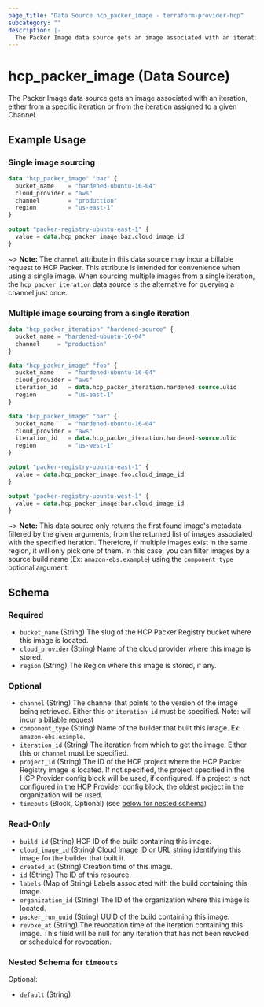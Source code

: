 ```yaml
---
page_title: "Data Source hcp_packer_image - terraform-provider-hcp"
subcategory: ""
description: |-
  The Packer Image data source gets an image associated with an iteration, either from a specific iteration or from the iteration assigned to a given Channel.
---
```


# hcp_packer_image (Data Source)

The Packer Image data source gets an image associated with an iteration, either from a specific iteration or from the iteration assigned to a given Channel.

## Example Usage

### Single image sourcing

```terraform
data "hcp_packer_image" "baz" {
  bucket_name    = "hardened-ubuntu-16-04"
  cloud_provider = "aws"
  channel        = "production"
  region         = "us-east-1"
}

output "packer-registry-ubuntu-east-1" {
  value = data.hcp_packer_image.baz.cloud_image_id
}
```

~> **Note:** The `channel` attribute in this data source may incur a billable request to HCP Packer. This attribute is intended for convenience when using a single image. When sourcing multiple images from a single iteration, the `hcp_packer_iteration` data source is the alternative for querying a channel just once.

### Multiple image sourcing from a single iteration

```terraform
data "hcp_packer_iteration" "hardened-source" {
  bucket_name = "hardened-ubuntu-16-04"
  channel     = "production"
}

data "hcp_packer_image" "foo" {
  bucket_name    = "hardened-ubuntu-16-04"
  cloud_provider = "aws"
  iteration_id   = data.hcp_packer_iteration.hardened-source.ulid
  region         = "us-east-1"
}

data "hcp_packer_image" "bar" {
  bucket_name    = "hardened-ubuntu-16-04"
  cloud_provider = "aws"
  iteration_id   = data.hcp_packer_iteration.hardened-source.ulid
  region         = "us-west-1"
}

output "packer-registry-ubuntu-east-1" {
  value = data.hcp_packer_image.foo.cloud_image_id
}

output "packer-registry-ubuntu-west-1" {
  value = data.hcp_packer_image.bar.cloud_image_id
}
```

~> **Note:** This data source only returns the first found image's metadata filtered by the given arguments, from the returned list of images associated with the specified iteration. Therefore, if multiple images exist in the same region, it will only pick one of them. In this case, you can filter images by a source build name (Ex: `amazon-ebs.example`) using the `component_type` optional argument.

<!-- schema generated by tfplugindocs -->
## Schema

### Required

- `bucket_name` (String) The slug of the HCP Packer Registry bucket where this image is located.
- `cloud_provider` (String) Name of the cloud provider where this image is stored.
- `region` (String) The Region where this image is stored, if any.

### Optional

- `channel` (String) The channel that points to the version of the image being retrieved. Either this or `iteration_id` must be specified. Note: will incur a billable request
- `component_type` (String) Name of the builder that built this image. Ex: `amazon-ebs.example`.
- `iteration_id` (String) The iteration from which to get the image. Either this or `channel` must be specified.
- `project_id` (String) The ID of the HCP project where the HCP Packer Registry image is located.
If not specified, the project specified in the HCP Provider config block will be used, if configured.
If a project is not configured in the HCP Provider config block, the oldest project in the organization will be used.
- `timeouts` (Block, Optional) (see [below for nested schema](#nestedblock--timeouts))

### Read-Only

- `build_id` (String) HCP ID of the build containing this image.
- `cloud_image_id` (String) Cloud Image ID or URL string identifying this image for the builder that built it.
- `created_at` (String) Creation time of this image.
- `id` (String) The ID of this resource.
- `labels` (Map of String) Labels associated with the build containing this image.
- `organization_id` (String) The ID of the organization where this image is located.
- `packer_run_uuid` (String) UUID of the build containing this image.
- `revoke_at` (String) The revocation time of the iteration containing this image. This field will be null for any iteration that has not been revoked or scheduled for revocation.

<a id="nestedblock--timeouts"></a>
### Nested Schema for `timeouts`

Optional:

- `default` (String)

